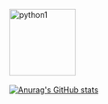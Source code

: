 <a href="https://www.credly.com/badges/8ec579ef-8f64-4069-a930-04b1b80f2278" target="_blank"><img src="https://images.credly.com/size/340x340/images/68c0b94d-f6ac-40b1-a0e0-921439eb092e/image.png" alt="python1" width="120" /></a>&nbsp;


[![Anurag's GitHub stats](https://github-readme-stats.vercel.app/api?username=JoaoNobre11&show_icons=true&theme=dracula)](https://github.com/JoaoNobre11/github-readme-stats)
